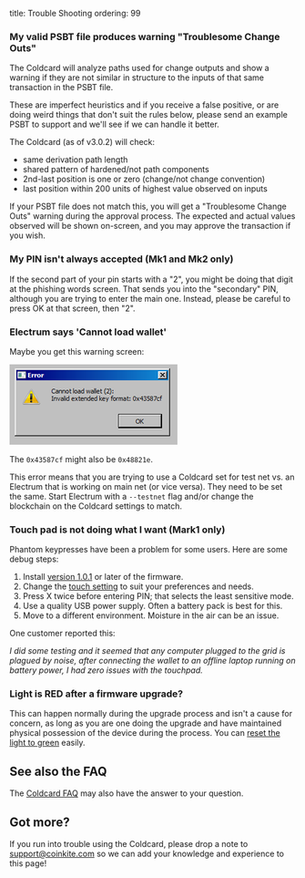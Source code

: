 title: Trouble Shooting
ordering: 99

### My valid PSBT file produces warning "Troublesome Change Outs"

The Coldcard will analyze paths used for change outputs and show a warning if they
are not similar in structure to the inputs of that same transaction in the PSBT file.

These are imperfect heuristics and if you receive a false positive, or are doing
weird things that don't suit the rules below, please send an example PSBT to
support and we'll see if we can handle it better.

The Coldcard (as of v3.0.2) will check:

- same derivation path length
- shared pattern of hardened/not path components
- 2nd-last position is one or zero (change/not change convention)
- last position within 200 units of highest value observed on inputs

If your PSBT file does not match this, you will get a "Troublesome
Change Outs" warning during the approval process. The expected and
actual values observed will be shown on-screen, and you may approve
the transaction if you wish.

### My PIN isn't always accepted (Mk1 and Mk2 only)

If the second part of your pin starts with a "2", you might be doing
that digit at the phishing words screen. That sends you into the
"secondary" PIN, although you are trying to enter the main one.
Instead, please be careful to press OK at that screen, then "2".

### Electrum says 'Cannot load wallet'

Maybe you get this warning screen:

![Cannot load wallet (2)](img/electrum-error.png)

The `0x43587cf` might also be `0x48821e`.

This error means that you are trying to use a Coldcard set for test
net vs. an Electrum that is working on main net (or vice versa).
They need to be set the same. Start Electrum with a `--testnet`
flag and/or change the blockchain on the Coldcard settings to match.

### Touch pad is not doing what I want (Mark1 only)

Phantom keypresses have been a problem for some users. Here are some
debug steps:

1. Install [version 1.0.1](upgrade) or later of the firmware.
2. Change the [touch setting](settings) to suit your preferences and needs.
3. Press X twice before entering PIN; that selects the least sensitive mode.
4. Use a quality USB power supply. Often a battery pack is best for this.
5. Move to a different environment. Moisture in the air can be an issue.

One customer reported this:

_I did some testing and it seemed that any computer plugged to the grid is plagued by noise, 
after connecting the wallet to an offline laptop running on battery power, I had zero issues with the touchpad._

### Light is RED after a firmware upgrade?

This can happen normally during the upgrade process and isn't a cause for 
concern, as long as you are one doing the upgrade and have maintained
physical possession of the device during the process. You
can [reset the light to green](upgrade#bless-firmware) easily.

## See also the FAQ

The [Coldcard FAQ](/faq) may also have the answer to your question.

## Got more?

If you run into trouble using the Coldcard, please drop a
note to <support@coinkite.com> so we can add your knowledge and experience 
to this page!
